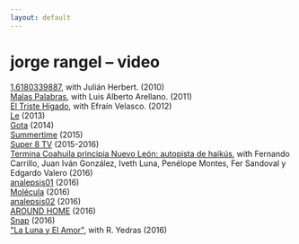 ```yaml
---
layout: default
---
```


# jorge rangel – video

[1.6180339887](https://vimeo.com/39391488), with Julián Herbert. (2010)  
[Malas Palabras](https://vimeo.com/31437957), with Luis Alberto Arellano. (2011)  
[El Triste Hígado](https://vimeo.com/39122549), with Efraín Velasco. (2012)  
[Le](https://vimeo.com/64741257) (2013)  
[Gota](https://vimeo.com/100379907) (2014)  
[Summertime](https://vimeo.com/116725751) (2015)  
[Super 8 TV](super8tv.html) (2015-2016)  
[Termina Coahuila principia Nuevo León: autopista de haikús](https://www.youtube.com/watch?v=75B9tsA26Ms), with Fernando Carrillo, Juan Iván González, Iveth Luna, Penélope Montes, Fer Sandoval y Edgardo Valero (2016)  
[analepsis01](https://www.youtube.com/watch?v=X90kBpaTwL8) (2016)  
[Molécula](https://www.youtube.com/watch?v=fqxbWxXeGmg) (2016)  
[analepsis02](https://www.youtube.com/watch?v=p-atVd_15lk) (2016)  
[AROUND HOME](https://www.youtube.com/watch?v=Tp26q7GVrm0) (2016)  
[Snap](https://www.youtube.com/watch?v=cbPXq9E9YbU) (2016)  
["La Luna y El Amor"](https://www.youtube.com/watch?v=XAXxDKqQ2fM), with R. Yedras (2016)  
